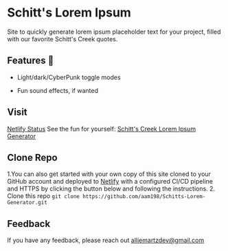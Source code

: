 
# Schitt's Lorem Ipsum

Site to quickly generate lorem ipsum placeholder text for your project, filled with our favorite Schitt's Creek quotes.

## Features  🎉

- Light/dark/CyberPunk toggle modes

- Fun sound effects, if wanted

## Visit

[Netlify Status](https://api.netlify.com/api/v1/badges/4151ca40-1788-4959-9367-38ad71d11492/deploy-status)
See the fun for yourself: [Schitt's Creek Lorem Ipsum Generator](https://schitt-ipsum.netlify.app/)

## Clone Repo

1.You can also get started with your own copy of this site cloned to your GitHub account and deployed to [Netlify](http://netlify.com/?utm_source=github&utm_medium=eleventail-pnh&utm_campaign=devex) with a configured CI/CD pipeline and HTTPS by clicking the button below and following the instructions.
2.  Clone this repo `git clone https://github.com/aam198/Schitts-Lorem-Generator.git`

## Feedback  

If you have any feedback, please reach out alliemartzdev@gmail.com